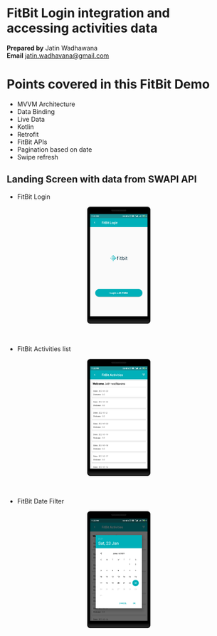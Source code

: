 # FitBit Login integration and accessing activities data
 
<b>Prepared by</b> Jatin Wadhawana<br>
<b>Email</b> jatin.wadhavana@gmail.com

# Points covered in this FitBit Demo

- MVVM Architecture<br>
- Data Binding<br>
- Live Data<br>
- Kotlin<br>
- Retrofit<br>
- FitBit APIs<br>
- Pagination based on date<br>
- Swipe refresh<br>


## Landing Screen with data from SWAPI API

- FitBit Login
<p align="center">
<img width="142" alt="FitBit Login" src="https://github.com/Jatinwadhavana/FitBit-Demo/blob/master/screens/Login-Fitbit.png">
</p>
<br>

 - FitBit Activities list
<p align="center">
<img width="142" alt="FitBit Activities list" src="https://github.com/Jatinwadhavana/FitBit-Demo/blob/master/screens/FitBit-Activities-list.png">
</p>
<br>

 - FitBit Date Filter
<p align="center">
<img width="142" alt="FitBit Date Filter" src="https://github.com/Jatinwadhavana/FitBit-Demo/blob/master/screens/FitBit-Date-Filter.png">
</p>
<br>

